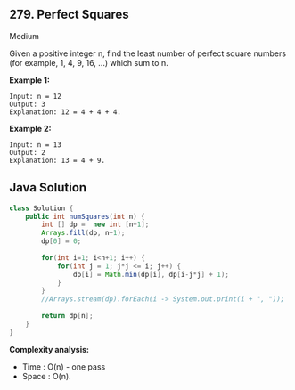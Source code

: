 ## 279. Perfect Squares
Medium

Given a positive integer n, find the least number of perfect square numbers (for example, 1, 4, 9, 16, ...) which sum to n.

**Example 1:**
```
Input: n = 12
Output: 3 
Explanation: 12 = 4 + 4 + 4.
```

**Example 2:**
```
Input: n = 13
Output: 2
Explanation: 13 = 4 + 9.
```

## Java Solution
```Java
class Solution {
    public int numSquares(int n) {
        int [] dp =  new int [n+1];
        Arrays.fill(dp, n+1);
        dp[0] = 0;
        
        for(int i=1; i<n+1; i++) {
            for(int j = 1; j*j <= i; j++) {
                dp[i] = Math.min(dp[i], dp[i-j*j] + 1);
            }
        }
        //Arrays.stream(dp).forEach(i -> System.out.print(i + ", "));
        
        return dp[n];
    }
}
```

**Complexity analysis:**
* Time : O(n) - one pass
* Space : O(n).